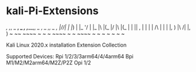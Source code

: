 # kali-Pi-Extensions
_,_ _,_,  _    __, _    __,_  ,_____,_, _ _, _ _,_, _ _,
|_//_\|   |    |_) |    |_ '\/  | |_ |\ |(_  |/ \|\ |(_ 
| \| || , |    |   |    |   /\  | |  | \|, ) |\ /| \|, )
~ ~~ ~~~~ ~    ~   ~    ~~~~  ~ ~ ~~~~  ~ ~  ~ ~ ~  ~ ~ 

Kali Linux 2020.x installation Extension Collection

Supported Devices:
Rpi 1/2/3/3arm64/4/4arm64
Bpi M1/M2/M2arm64/M2Z/P2Z
Opi 1/2

